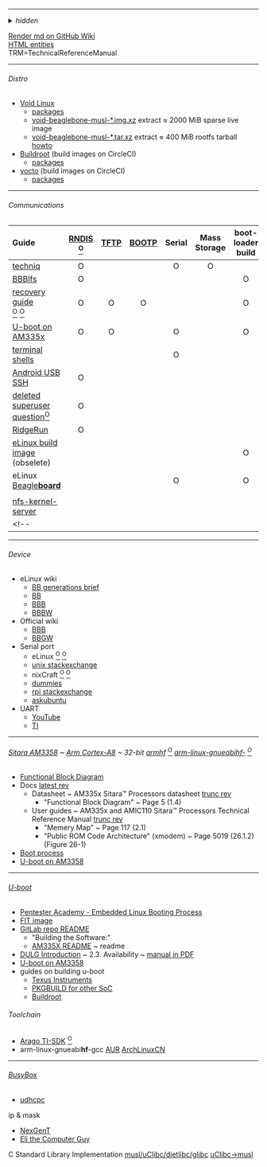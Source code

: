 
---

<details><summary><i>hidden</i></summary>

Future
```
Buildroot Linux on Lattice ECP5 via yosys+prjtrellis+nextpnr

ReFirmLabs/binwalk firmware analysis tool

U-boot on x86
https://www.denx.de/wiki/U-Boot/X86

https://elinux.org/BeagleBoardAngstrom
```

misc
```
txt -> md
pacman -Qttq | grep python | sudo pacman -Rc -

Render README with tools & stylesheets from GitHub 
https://github.com/sindresorhus/generate-github-markdown-css
https://github.com/github/markup
echo "readme.md" | entr -cnp "..."

tail --follow

Libreboot
‌‌‎sop8 clip 燒錄夾 (+ch341a)

GitHub Flavored Markdown html entity whitelist
https://github.com/jch/html-pipeline/blob/master/lib/html/pipeline/sanitization_filter.rb#L67

grab telegram saved messages
```
</details>

[Render md on GitHub Wiki](https://github.com/Un1Gfn/empty/wiki/_new)  
[HTML entities](http://www.amp-what.com/)  
TRM=TechnicalReferenceManual

---

###### Distro
* [Void Linux](https://voidlinux.org/)
  * [packages](https://voidlinux.org/packages/)
  * [void-beaglebone-musl-\*.img.xz](https://a-hel-fi.m.voidlinux.org/live/current/) extract &asymp; 2000 MiB sparse live image
  * [void-beaglebone-musl-\*.tar.xz](https://a-hel-fi.m.voidlinux.org/live/current/) extract &asymp; 400 MiB rootfs tarball [howto](https://wiki.voidlinux.org/Beaglebone)
* [Buildroot](https://buildroot.org/) (build images on CircleCI)
  * [packages](https://git.busybox.net/buildroot/tree/package)
* [yocto](https://www.yoctoproject.org/) (build images on CircleCI)
  * [packages](https://layers.openembedded.org/layerindex/branch/master/recipes/)

---

###### Communications
<!-- Guide RNDIS TFTP BOOTP Serial Mass bootloader kernel userspace NFS SSH-->
|Guide|[RNDIS](https://en.wikipedia.org/wiki/RNDIS)<br>[<sup>O</sup>](https://en.wikipedia.org/wiki/Ethernet_over_USB)|[TFTP](https://en.wikipedia.org/wiki/Trivial_File_Transfer_Protocol)|[BOOTP](https://en.wikipedia.org/wiki/Bootstrap_Protocol)|Serial|Mass<br>Storage|boot-<br>loader<br>build|kernel<br>build|user-<br>space<br>build|NFS|SSH|
|:-|:-:|:-:|:-:|:-:|:-:|:-:|:-:|:-:|:-:|:-:|
|[techniq](https://github.com/techniq/wiki/wiki/Linux-USB-Gadget-API)|O|||O|O||||||
|[BBBlfs](https://github.com/ungureanuvladvictor/BBBlfs)|O|||||O|O|O|||
|[recovery guide](https://elinux.org/AM335x_recovery)<br>[<sup>O</sup>](https://www.barebox.org/) [<sup>O</sup>](https://www.pengutronix.de/en/software/barebox.html)|O|O|O|||O|||||
|[U-boot on AM335x](https://processors.wiki.ti.com/index.php/AM335x_U-Boot_User's_Guide)|O|O||O||O|||O||
|[terminal shells](https://elinux.org/Beagleboard:Terminal_Shells)||||O||||||O|
|[Android USB SSH](https://stackoverflow.com/questions/44926644/control-beaglebone-black-linux-with-android-smartphone-through-usb-cable)|O|||||||||O|
|[deleted superuser question](https://superuser.com/questions/1529130/linux-tethering-ethernet-over-usb-network-device-usb0-not-exposed-after-loading)[<sup>O</sup>](https://github.com/techniq/wiki/wiki/Linux-USB-Gadget-API#network-g_ether)|O||||||||||
|[RidgeRun](https://developer.ridgerun.com/wiki/index.php/How_to_use_USB_device_networking)|O||||||||O||
|[eLinux build image](https://elinux.org/Beagleboard:BeagleBoneBlack_Rebuilding_Software_Image) (obselete)||||||O|O|O|||
|eLinux<br>[Beagle**board**](https://elinux.org/BeagleBoard_Community)||||O||O|O||||
||||||||||||
|[nfs-kernel-server](https://bootlin.com/blog/tftp-nfs-booting-beagle-bone-black-wireless-pocket-beagle)|||||||||||
<!-- |||||||||||| -->


---

###### Device
* eLinux wiki
  * [BB generations brief](https://elinux.org/BeagleBone_Community)
  * [BB](https://elinux.org/BeagleBoard_Community)
  * [BBB](https://elinux.org/Beagleboard:BeagleBoneBlack)
  * [BBBW](https://elinux.org/Beagleboard:BeagleBoneBlackWireless)
* Official wiki
  * [BBB](https://github.com/beagleboard/beaglebone-black/wiki/System-Reference-Manual)
  * [BBGW](http://wiki.seeedstudio.com/BeagleBone_Green_Wireless/#specification)
* Serial port
  * eLinux [<sup>O</sup>](https://elinux.org/Beagleboard:BeagleBone_Black_Serial) [<sup>O</sup>](https://elinux.org/Beagleboard:Terminal_Shells#Serial_Connect)
  * [unix stackexchange](https://unix.stackexchange.com/questions/22545/how-to-connect-to-a-serial-port-as-simple-as-using-ssh)
  * nixCraft [<sup>O</sup>](https://www.cyberciti.biz/faq/find-out-linux-serial-ports-with-setserial/) [<sup>O</sup>](https://www.cyberciti.biz/hardware/5-linux-unix-commands-for-connecting-to-the-serial-console/)
  * [dummies](https://www.dummies.com/computers/beaglebone/how-to-connect-the-beaglebone-black-via-serial-over-usb/)
  * [rpi stackexchange](https://raspberrypi.stackexchange.com/a/15825/71791)
  * [askubuntu](https://askubuntu.com/a/474560/634976)
* UART
  * [YouTube](https://www.youtube.com/watch?v=3y1LMNPoaJI)
  * [TI](https://processors.wiki.ti.com/index.php/AM335x_U-Boot_User's_Guide#Boot_Over_UART)

---

###### [Sitara AM3358](http://www.ti.com/product/AM3358) ~ [Arm Cortex-A8](https://en.wikipedia.org/wiki/ARM_Cortex-A8) ~ 32-bit [armhf](https://wiki.debian.org/ArmHardFloatPort#Supported_devices) [<sup>O</sup>](https://wiki.debian.org/ArmEabiPort) [arm-linux-gnueabihf-](https://wiki.debian.org/ArmHardFloatPort#Rationale) [<sup>O</sup>](https://processors.wiki.ti.com/index.php/AM335x_U-Boot_User's_Guide#Prerequisite)
* [Functional Block Diagram](http://www.ti.com/data-sheets/diagram.tsp?genericPartNumber=AM3358&diagramId=SPRS717K)
* Docs [latest rev](http://www.ti.com/product/AM3358/technicaldocuments)
  * Datasheet ~ AM335x Sitara™ Processors datasheet [trunc rev](http://www.ti.com/lit/gpn/am3358)
    * "Functional Block Diagram" ~ Page 5 (1.4)
  * User guides ~ AM335x and AMIC110 Sitara™ Processors Technical Reference Manual [trunc rev](http://www.ti.com/lit/pdf/spruh73)
    * "Memery Map" ~ Page 117 (2.1)
    * "Public ROM Code Architecture" (xmodem) ~ Page 5019 (26.1.2) (Figure 26-1)
* [Boot process](https://processors.wiki.ti.com/index.php/AM335x_board_bringup_tips)
* [U-boot on AM3358](https://processors.wiki.ti.com/index.php/AM335x_U-Boot_User's_Guide)

---

###### [U-boot](https://www.denx.de/wiki/U-Boot)
* [Pentester Academy - Embedded Linux Booting Process](https://www.youtube.com/watch?v=DV5S_ZSdK0s)
* [FIT image](https://elinux.org/images/f/f4/Elc2013_Fernandes.pdf)
* [GitLab repo README](https://gitlab.denx.de/u-boot)
  * "Building the Software:"
  * [AM335X README](https://gitlab.denx.de/u-boot/u-boot/tree/master/board/ti/am335x) ~ readme
* [DULG Introduction](https://www.denx.de/wiki/view/DULG/Introduction) ~ 2.3. Availability ~ [manual in PDF](http://www.denx.de/wiki/publish/DULG/DULG-canyonlands.pdf)
* [U-boot on AM3358](https://processors.wiki.ti.com/index.php/AM335x_U-Boot_User's_Guide)
* guides on building u-boot
  * [Texus Instruments](https://processors.wiki.ti.com/index.php/AM335x_U-Boot_User's_Guide)
  * [PKGBUILD for other SoC](https://aur.archlinux.org/packages/?O=0&SeB=nd&K=u-boot&outdated=&SB=n&SO=a&PP=50&do_Search=Go)
  * [Buildroot](https://git.busybox.net/buildroot/tree/board/beaglebone/readme.txt)

###### Toolchain
* [Arago TI-SDK](http://arago-project.org/wiki/index.php/Setting_Up_Build_Environment) [<sup>O</sup>](https://processors.wiki.ti.com/index.php/AM335x_U-Boot_User's_Guide#Prerequisite)
* arm-linux-gnueabi**hf**-gcc [AUR](https://aur.archlinux.org/packages/arm-linux-gnueabihf-gcc/) [ArchLinuxCN](https://github.com/archlinuxcn/repo/tree/master/archlinuxcn/arm-linux-gnueabihf-gcc)

---

###### [BusyBox](https://www.busybox.net/)
* [udhcpc](https://en.wikipedia.org/wiki/Udhcpc)


ip & mask
* [NexGenT](https://www.youtube.com/watch?v=ddM9AcreVqY&list=PLl9NdZbdtA0wK8OIgttkScKRxcMkvoev_)
* [Eli the Computer Guy](https://www.youtube.com/watch?v=EkNq4TrHP_U)

C Standard Library Implementation
[musl/uClibc/dietlibc/glibc](http://www.etalabs.net/compare_libcs.html)
[uClibc->musl](https://elinux.org/images/e/eb/Transitioning_From_uclibc_to_musl_for_Embedded_Development.pdf)